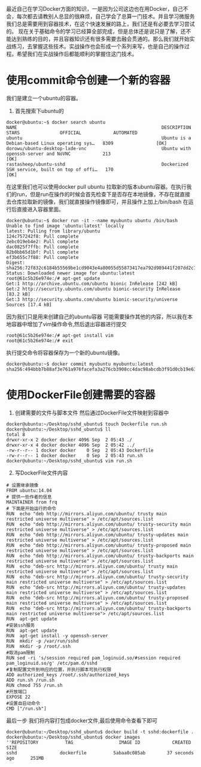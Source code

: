 最近自己在学习Docker方面的知识，一是因为公司这边也在用Docker，自己不会，每次都去请教别人总显的很麻烦，自己学会了总算一门技术。并且学习微服务我们总是需要用到容器技术，在这个快速发展的路上，我们还是有必要去学习尝试的。
现在关于基础命令的学习已经算全部完成，但是总体还是说只是了解，还不能达到熟练的目的，并且容器知识还有很多需要去融会贯通的。那么我们就开始实战练习，去掌握这些技术。实战操作也会形成一个系列来写，也是自己的操作过程。希望我们在实战操作后都能顺利的掌握住这门技术。
# 使用commit命令创建一个新的容器
我们是建立一个ubuntu的容器。
1. 首先搜索下ubuntu的
```
docker@ubuntu:~$ docker search ubuntu 
NAME                                                      DESCRIPTION                                     STARS               OFFICIAL            AUTOMATED
ubuntu                                                    Ubuntu is a Debian-based Linux operating sys…   8309                [OK]                
dorowu/ubuntu-desktop-lxde-vnc                            Ubuntu with openssh-server and NoVNC            213                                     [OK]
rastasheep/ubuntu-sshd                                    Dockerized SSH service, built on top of offi…   170                                     [OK]
```
在这里我们也可以使用docker pull ubuntu 拉取新的版本ubuntu容器。在执行我们的run，但是run在操作的时候会首先检查下是否存在本地镜像，不存在就直接去仓库拉取新的镜像，我们就直接操作镜像即可，并且操作上加上/bin/bash 在运行后直接进入容器里面。
```
docker@ubuntu:~$ docker run -it --name myubuntu ubuntu /bin/bash 
Unable to find image 'ubuntu:latest' locally
latest: Pulling from library/ubuntu
124c757242f8: Pull complete 
2ebc019eb4e2: Pull complete 
dac0825f7ffb: Pull complete 
82b0bb65d1bf: Pull complete 
ef3b655c7f88: Pull complete 
Digest: sha256:72f832c6184b55569be1cd9043e4a80055d55873417ea792d989441f207dd2c7
Status: Downloaded newer image for ubuntu:latest
root@61c5b26e974e:/# apt-get update 
Get:1 http://archive.ubuntu.com/ubuntu bionic InRelease [242 kB]
Get:2 http://security.ubuntu.com/ubuntu bionic-security InRelease [83.2 kB]
Get:3 http://security.ubuntu.com/ubuntu bionic-security/universe Sources [17.4 kB]
```
因为我们只是用来创建自己的ubuntu容器 可能需要操作其他的内容，所以我在本地容器中增加了vim操作命令,然后退出容器进行提交
```
root@61c5b26e974e:/# apt-get install vim 
root@61c5b26e974e:/# exit
```
执行提交命令将容器保存为一个新的ubuntu镜像。
```
docker@ubuntu:~$ docker commit myubuntu myubuntu:latest   
sha256:494bbb7b88af3e761a976facefa3a276cb3908cc4dac98abcdb3f91d0cb19e63
```
# 使用DockerFile创建需要的容器
1. 创建需要的文件与脚本文件 然后通过DockerFile文件映射到容器中
```
docker@ubuntu:~/Desktop/sshd_ubuntu$ touch Dockerfile run.sh 
docker@ubuntu:~/Desktop/sshd_ubuntu$ ll
total 8
drwxr-xr-x 2 docker docker 4096 Sep  2 05:43 ./
drwxr-xr-x 4 docker docker 4096 Sep  2 05:42 ../
-rw-r--r-- 1 docker docker    0 Sep  2 05:43 Dockerfile
-rw-r--r-- 1 docker docker    0 Sep  2 05:43 run.sh
docker@ubuntu:~/Desktop/sshd_ubuntu$ vim run.sh 
```
2. 写DockerFile文件内容
```
# 设置继承镜像
FROM ubuntu:14.04
# 提供一些作者的信息
MAINTAINER from frq
# 下面是开始运行的命令 
RUN  echo "deb http://mirrors.aliyun.com/ubuntu/ trusty main restricted universe multiverse" > /etc/apt/sources.list
RUN  echo "deb http://mirrors.aliyun.com/ubuntu/ trusty-security main restricted universe multiverse" > /etc/apt/sources.list
RUN  echo "deb http://mirrors.aliyun.com/ubuntu/ trusty-updates main restricted universe multiverse" > /etc/apt/sources.list
RUN  echo "deb http://mirrors.aliyun.com/ubuntu/ trusty-proposed main restricted universe multiverse" > /etc/apt/sources.list
RUN  echo "deb http://mirrors.aliyun.com/ubuntu/ trusty-backports main restricted universe multiverse" > /etc/apt/sources.list
RUN  echo "deb-src http://mirrors.aliyun.com/ubuntu/ trusty main restricted universe multiverse" > /etc/apt/sources.list
RUN  echo "deb-src http://mirrors.aliyun.com/ubuntu/ trusty-security main restricted universe multiverse" > /etc/apt/sources.list
RUN  echo "deb-src http://mirrors.aliyun.com/ubuntu/ trusty-updates main restricted universe multiverse" > /etc/apt/sources.list
RUN  echo "deb-src http://mirrors.aliyun.com/ubuntu/ trusty-proposed main restricted universe multiverse" > /etc/apt/sources.list
RUN  echo "deb-src http://mirrors.aliyun.com/ubuntu/ trusty-backports main restricted universe multiverse"> /etc/apt/sources.list
RUN  apt-get update
#安装ssh服务
RUN  apt-get update
RUN  apt-get install -y openssh-server
RUN  mkdir -p /var/run/sshd
RUN  mkdir -p /root/.ssh
#取消pam限制
RUN sed -ri 's/session required pam_loginuid.so/#session required pam_loginuid.so/g' /etc/pam.d/sshd
#复制配置文件到响应的位置，并执行脚本可执行权限
ADD authorized_keys /root/.ssh/authorized_keys
ADD run.sh /run.sh 
RUN chmod 755 /run.sh
#开放端口
EXPOSE 22
#设置自启动命令
CMD ["/run.sh"]
```
最后一步 我们将内容打包成docker文件,最后使用命令查看下即可
```
docker@ubuntu:~/Desktop/sshd_ubuntu$ docker build -t sshd:dockerfile .
docker@ubuntu:~/Desktop/sshd_ubuntu$ docker images 
''REPOSITORY          TAG                 IMAGE ID            CREATED             SIZE
sshd                dockerfile          5abaa0c085ab        37 seconds ago      251MB
```




